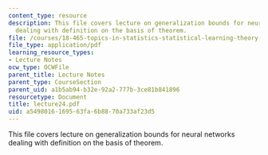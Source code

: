 ```yaml
---
content_type: resource
description: This file covers lecture on generalization bounds for neural networks
  dealing with definition on the basis of theorem.
file: /courses/18-465-topics-in-statistics-statistical-learning-theory-spring-2007/a5498016169563fa6b8870a733af23d5_lecture24.pdf
file_type: application/pdf
learning_resource_types:
- Lecture Notes
ocw_type: OCWFile
parent_title: Lecture Notes
parent_type: CourseSection
parent_uid: a1b5ab94-b32e-92a2-777b-3ce81b841896
resourcetype: Document
title: lecture24.pdf
uid: a5498016-1695-63fa-6b88-70a733af23d5
---
```

This file covers lecture on generalization bounds for neural networks dealing with definition on the basis of theorem.

